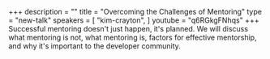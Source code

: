 +++
description = ""
title = "Overcoming the Challenges of Mentoring"
type = "new-talk"
speakers = [
        "kim-crayton",
]
youtube = "q6RGkgFNhqs"
+++
Successful mentoring doesn't just happen, it's planned. We will discuss what mentoring is not, what mentoring is, factors for effective mentorship, and why it's important to the developer community.